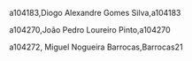 a104183,Diogo Alexandre Gomes Silva,a104183 

a104270,João Pedro Loureiro Pinto,a104270 

a104272, Miguel Nogueira Barrocas,Barrocas21

